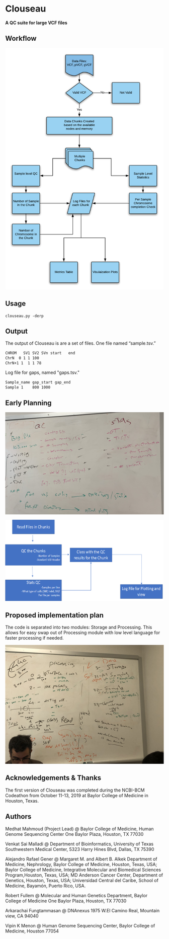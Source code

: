 # Clouseau
**A QC suite for large VCF files**

## Workflow

![mid_workflow](./plots/mid_workflow.png)

## Usage
``` 
clouseau.py -derp
```

## Output
The output of Clouseau is are a set of files. One file named “sample.tsv.”
```
CHROM	SV1	SV2	SVn	start	end
ChrN  0 1 1 100
ChrN+1 1  1 1 78  
```

Log file for gaps, named "gaps.tsv."
```
Sample_name	gap_start gap_end
Sample 1 	800	1000
```

## Early Planning 
![User requirement](./plots/requirement.jpg)

![Main Workflow](./plots/workflow.png)


## Proposed implementation plan

The code is separated into two modules: Storage and Processing. This allows for easy swap out of Processing module with low level language for faster processing if needed. 

![Proposed implementation](./plots/implementation_plan.jpg)

## Acknowledgements & Thanks
The first version of Clouseau was completed during the NCBI-BCM Codeathon from October 11-13, 2019 at Baylor College of Medicine in Houston, Texas.

## Authors
Medhat Mahmoud (Project Lead) @
Baylor College of Medicine, Human Genome Sequencing Center
One Baylor Plaza, Houston, TX 77030

Venkat Sai Malladi @
Department of Bioinformatics, University of Texas Southwestern Medical Center, 
5323 Harry Hines Blvd, Dallas, TX 75390

Alejandro Rafael Gener @
Margaret M. and Albert B. Alkek Department of Medicine, Nephrology, Baylor College of Medicine, Houston, Texas, USA;
Baylor College of Medicine, Integrative Molecular and Biomedical Sciences Program,Houston, Texas, USA;
MD Anderson Cancer Center, Department of Genetics, Houston, Texas, USA;
Universidad Central del Caribe, School of Medicine, Bayamón, Puerto Rico, USA.

Robert Fullem @
Molecular and Human Genetics Department, Baylor College of Medicine
One Baylor Plaza, Houston, TX 77030

Arkarachai Fungtammasan @
DNAnexus
1975 W.El Camino Real, Mountain view, CA 94040

Vipin K Menon @
Human Genome Sequencing Center,
Baylor College of Medicine, Houston 77054

